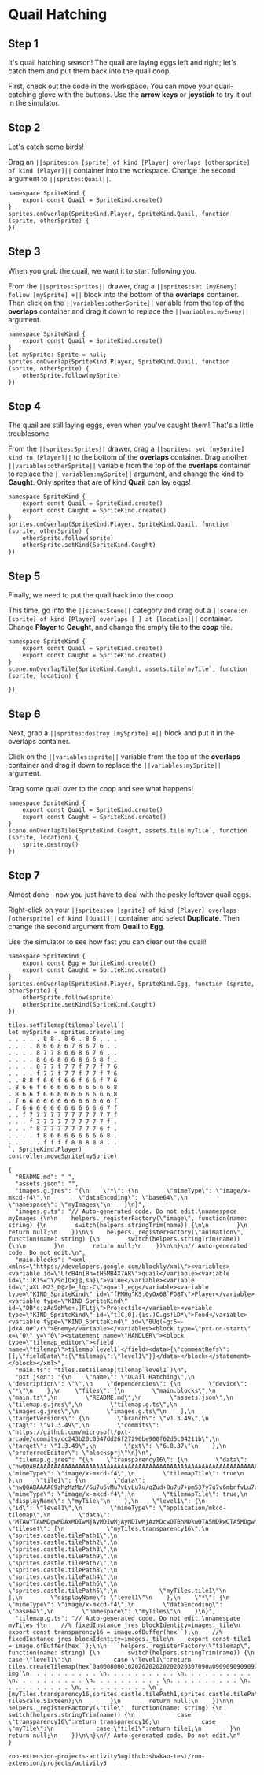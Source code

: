 # Quail Hatching

## Step 1

It's quail hatching season! The quail are laying eggs left 
and right; let's catch them and put them back into the 
quail coop. 

First, check out the code in the workspace. You can move your 
quail-catching glove with the buttons. Use the **arrow keys** or 
**joystick** to try it out in the simulator.

## Step 2

Let's catch some birds! 

Drag an ``||sprites:on [sprite] of kind [Player] overlaps [othersprite] of kind [Player]||`` 
container into the workspace. Change the second argument to 
``||sprites:Quail||``.

```blocks
namespace SpriteKind {
    export const Quail = SpriteKind.create()
}
sprites.onOverlap(SpriteKind.Player, SpriteKind.Quail, function (sprite, otherSprite) {
})
```

## Step 3
When you grab the quail, we want it to start following you. 

From the ``||sprites:Sprites||`` drawer, drag a 
``||sprites:set [myEnemy] follow [mySprite] ⊕||`` block into the bottom
of the **overlaps** container. Then click on the ``||variables:otherSprite||`` variable from the top of the 
**overlaps** container and drag it down to replace the 
``||variables:myEnemy||`` argument.

```blocks
namespace SpriteKind {
    export const Quail = SpriteKind.create()
}
let mySprite: Sprite = null;
sprites.onOverlap(SpriteKind.Player, SpriteKind.Quail, function (sprite, otherSprite) {
    otherSprite.follow(mySprite)
})
```

## Step 4
The quail are still laying eggs, even when you've caught them! That's a 
little troublesome. 

From the ``||sprites:Sprites||`` drawer, drag a ``||sprites: set [mySprite] kind to [Player]||``
to the bottom of the **overlaps** container. Drag another
``||variables:otherSprite||`` variable from the top of the 
**overlaps** container to replace the ``||variables:mySprite||`` 
argument, and change the kind to **Caught**.
Only sprites that are of kind **Quail** can lay eggs!

```blocks
namespace SpriteKind {
    export const Quail = SpriteKind.create()
    export const Caught = SpriteKind.create()
}
sprites.onOverlap(SpriteKind.Player, SpriteKind.Quail, function (sprite, otherSprite) {
    otherSprite.follow(sprite)
    otherSprite.setKind(SpriteKind.Caught)
})
```

## Step 5
Finally, we need to put the quail back into the coop.

This time, go into the ``||scene:Scene||`` category and drag out a 
``||scene:on [sprite] of kind [Player] overlaps [ ] at [location]||`` container.
Change **Player** to **Caught**, and change the empty tile to the **coop** tile.

```blocks
namespace SpriteKind {
    export const Quail = SpriteKind.create()
    export const Caught = SpriteKind.create()
}
scene.onOverlapTile(SpriteKind.Caught, assets.tile`myTile`, function (sprite, location) {

})
```


## Step 6
Next, grab a ``||sprites:destroy [mySprite] ⊕||`` block and put it in the 
overlaps container. 

Click on the ``||variables:sprite||`` variable from the top of the 
**overlaps** container and drag it down to replace the 
``||variables:mySprite||`` argument.

Drag some quail over to the coop and see what happens!

```blocks
namespace SpriteKind {
    export const Quail = SpriteKind.create()
    export const Caught = SpriteKind.create()
}
scene.onOverlapTile(SpriteKind.Caught, assets.tile`myTile`, function (sprite, location) {
    sprite.destroy()
})
```

## Step 7
Almost done--now you just have to deal with the pesky leftover quail eggs.

Right-click on your ``||sprites:on [sprite] of kind [Player] overlaps [othersprite] of kind [Quail]||`` 
container and select **Duplicate**. Then change the second 
argument from **Quail** to **Egg**.

Use the simulator to see how fast you can clear out the quail!

```blocks
namespace SpriteKind {
    export const Egg = SpriteKind.create()
    export const Caught = SpriteKind.create()
}
sprites.onOverlap(SpriteKind.Player, SpriteKind.Egg, function (sprite, otherSprite) {
    otherSprite.follow(sprite)
    otherSprite.setKind(SpriteKind.Caught)
})
```

```template
tiles.setTilemap(tilemap`level1`)
let mySprite = sprites.create(img`
. . . . . 8 8 . 8 6 . 8 6 . . . 
. . . . 8 6 6 8 6 7 8 6 7 6 . . 
. . . . 8 7 7 8 6 6 8 6 7 6 . . 
. . . . 8 6 6 8 6 6 8 6 6 8 f . 
. . . . 8 7 7 f 7 7 f 7 7 f 7 6 
. . . . f 7 7 f 7 7 f 7 7 f 7 6 
. . 8 8 f 6 6 f 6 6 f 6 6 f 7 6 
. 8 6 6 f 6 6 6 6 6 6 6 6 6 6 8 
. 8 6 6 f 6 6 6 6 6 6 6 6 6 6 8 
. f 6 6 6 6 6 6 6 6 6 6 6 6 6 f 
. f 6 6 6 6 6 6 6 6 6 6 6 6 7 f 
. . f 7 7 7 7 7 7 7 7 7 7 7 7 f 
. . . f 7 7 7 7 7 7 7 7 7 7 f . 
. . . f 8 7 7 7 7 7 7 7 7 6 f . 
. . . . f 8 6 6 6 6 6 6 6 6 8 . 
. . . . . f f f f 8 8 8 8 8 . . 
`, SpriteKind.Player)
controller.moveSprite(mySprite)
```

```assetjson
{
  "README.md": " ",
  "assets.json": "",
  "images.g.jres": "{\n    \"*\": {\n        \"mimeType\": \"image/x-mkcd-f4\",\n        \"dataEncoding\": \"base64\",\n        \"namespace\": \"myImages\"\n    }\n}",
  "images.g.ts": "// Auto-generated code. Do not edit.\nnamespace myImages {\n\n    helpers._registerFactory(\"image\", function(name: string) {\n        switch(helpers.stringTrim(name)) {\n\n        }\n        return null;\n    })\n\n    helpers._registerFactory(\"animation\", function(name: string) {\n        switch(helpers.stringTrim(name)) {\n\n        }\n        return null;\n    })\n\n}\n// Auto-generated code. Do not edit.\n",
  "main.blocks": "<xml xmlns=\"https://developers.google.com/blockly/xml\"><variables><variable id=\"L!cB4n[Bh=tH5MB4X7AR\">quail</variable><variable id=\":]K1S=^Y/9o]Qxj@,sa}\">value</variable><variable id=\"jaXL.M23_0@z]e_lq:-C\">quail_egg</variable><variable type=\"KIND_SpriteKind\" id=\"fPMHg^KS.0yOx68`FD8T\">Player</variable><variable type=\"KIND_SpriteKind\" id=\"OB*c;zAa9qM%e+.]FLtj\">Projectile</variable><variable type=\"KIND_SpriteKind\" id=\"t]C,0].{is.)C.gs!LD*\">Food</variable><variable type=\"KIND_SpriteKind\" id=\"0Uq(~g:5~-|dk4,Q#^/r\">Enemy</variable></variables><block type=\"pxt-on-start\" x=\"0\" y=\"0\"><statement name=\"HANDLER\"><block type=\"tilemap_editor\"><field name=\"tilemap\">tilemap`level1`</field><data>{\"commentRefs\":[],\"fieldData\":{\"tilemap\":\"level1\"}}</data></block></statement></block></xml>",
  "main.ts": "tiles.setTilemap(tilemap`level1`)\n",
  "pxt.json": "{\n    \"name\": \"Quail Hatching\",\n    \"description\": \"\",\n    \"dependencies\": {\n        \"device\": \"*\"\n    },\n    \"files\": [\n        \"main.blocks\",\n        \"main.ts\",\n        \"README.md\",\n        \"assets.json\",\n        \"tilemap.g.jres\",\n        \"tilemap.g.ts\",\n        \"images.g.jres\",\n        \"images.g.ts\"\n    ],\n    \"targetVersions\": {\n        \"branch\": \"v1.3.49\",\n        \"tag\": \"v1.3.49\",\n        \"commits\": \"https://github.com/microsoft/pxt-arcade/commits/cc243b20c0547dd26f27296be900f62d5c04211b\",\n        \"target\": \"1.3.49\",\n        \"pxt\": \"6.8.37\"\n    },\n    \"preferredEditor\": \"blocksprj\"\n}\n",
  "tilemap.g.jres": "{\n    \"transparency16\": {\n        \"data\": \"hwQQABAAAAAAAAAAAAAAAAAAAAAAAAAAAAAAAAAAAAAAAAAAAAAAAAAAAAAAAAAAAAAAAAAAAAAAAAAAAAAAAAAAAAAAAAAAAAAAAAAAAAAAAAAAAAAAAAAAAAAAAAAAAAAAAAAAAAAAAAAAAAAAAAAAAAAAAAAAAAAAAAAAAAAAAAAAAAAAAA==\",\n        \"mimeType\": \"image/x-mkcd-f4\",\n        \"tilemapTile\": true\n    },\n    \"tile1\": {\n        \"data\": \"hwQQABAAAAC9zMzMzMz//6u7u6vMu7vLvLu7u/qZud+8u7u7+pm537y7u7v6mbnfvLu7u/qZud+8u7u7+pm537y7u7v6mbnfvLu7u/qZsd+8u7u7+hm537y7u7v6kbnfvLu7u/qZsd+8u7u7+hmx37y7u7v6Ebnfq7u7q8y7u8u9zMzMzMz//w==\",\n        \"mimeType\": \"image/x-mkcd-f4\",\n        \"tilemapTile\": true,\n        \"displayName\": \"myTile\"\n    },\n    \"level1\": {\n        \"id\": \"level1\",\n        \"mimeType\": \"application/mkcd-tilemap\",\n        \"data\": \"MTAwYTAwMDgwMDAxMDIwMjAyMDIwMjAyMDIwMjAzMDcwOTBhMDkwOTA5MDkwOTA5MDgwNzA5MDkwOTA5MDkwOTA5MDkwODA3MDkwOTA5MDkwOTA5MDkwOTA4MDcwOTA5MDkwOTA5MDkwOTA5MDgwNzA5MDkwOTA5MDkwOTA5MDkwODA3MDkwOTA5MDkwOTA5MDkwOTA4MDUwNjA2MDYwNjA2MDYwNjA2MDQwMDAwMDAwMDAwMDAwMDAwMDAwMDAwMDAwMDAwMDAwMDAwMDAwMDAwMDAwMDAwMDAwMDAwMDAwMDAwMDAwMDAwMDAwMDAwMDAwMDAwMDAwMA==\",\n        \"tileset\": [\n            \"myTiles.transparency16\",\n            \"sprites.castle.tilePath1\",\n            \"sprites.castle.tilePath2\",\n            \"sprites.castle.tilePath3\",\n            \"sprites.castle.tilePath9\",\n            \"sprites.castle.tilePath7\",\n            \"sprites.castle.tilePath8\",\n            \"sprites.castle.tilePath4\",\n            \"sprites.castle.tilePath6\",\n            \"sprites.castle.tilePath5\",\n            \"myTiles.tile1\"\n        ],\n        \"displayName\": \"level1\"\n    },\n    \"*\": {\n        \"mimeType\": \"image/x-mkcd-f4\",\n        \"dataEncoding\": \"base64\",\n        \"namespace\": \"myTiles\"\n    }\n}",
  "tilemap.g.ts": "// Auto-generated code. Do not edit.\nnamespace myTiles {\n    //% fixedInstance jres blockIdentity=images._tile\n    export const transparency16 = image.ofBuffer(hex``);\n    //% fixedInstance jres blockIdentity=images._tile\n    export const tile1 = image.ofBuffer(hex``);\n\n    helpers._registerFactory(\"tilemap\", function(name: string) {\n        switch(helpers.stringTrim(name)) {\n            case \"level1\":\n            case \"level1\":return tiles.createTilemap(hex`0a0008000102020202020202020307090a09090909090908070909090909090909080709090909090909090807090909090909090908070909090909090909080709090909090909090805060606060606060604`, img`\n. . . . . . . . . . \n. . . . . . . . . . \n. . . . . . . . . . \n. . . . . . . . . . \n. . . . . . . . . . \n. . . . . . . . . . \n. . . . . . . . . . \n. . . . . . . . . . \n`, [myTiles.transparency16,sprites.castle.tilePath1,sprites.castle.tilePath2,sprites.castle.tilePath3,sprites.castle.tilePath9,sprites.castle.tilePath7,sprites.castle.tilePath8,sprites.castle.tilePath4,sprites.castle.tilePath6,sprites.castle.tilePath5,myTiles.tile1], TileScale.Sixteen);\n        }\n        return null;\n    })\n\n    helpers._registerFactory(\"tile\", function(name: string) {\n        switch(helpers.stringTrim(name)) {\n            case \"transparency16\":return transparency16;\n            case \"myTile\":\n            case \"tile1\":return tile1;\n        }\n        return null;\n    })\n\n}\n// Auto-generated code. Do not edit.\n"
}
```

```package
zoo-extension-projects-activity5=github:shakao-test/zoo-extension/projects/activity5
```